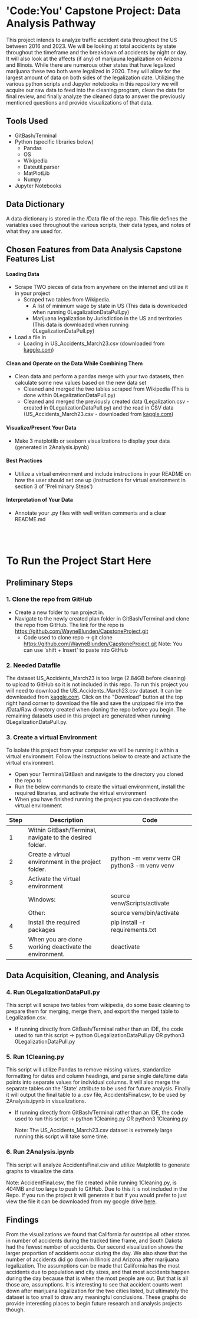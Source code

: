 # 'Code:You' Capstone Project: Data Analysis Pathway
This project intends to analyze traffic accident data throughout the US between 2016 and 2023. We will be looking at total accidents by state throughout the timeframe and the breakdown of accidents by night or day. It will also look at the affects (if any) of marijauna legalization on Arizona and Illinois. While there are numerous other states that have legalized marijuana these two both were legalized in 2020. They will allow for the largest amount of data on both sides of the legalization date. Utilizing the various python scripts and Jupyter notebooks in this repository we will acquire our raw data to feed into the cleaning program, clean the data for final review, and finally analyze the cleaned data to answer the previously mentioned questions and provide visualizations of that data.

## Tools Used

- GitBash/Terminal
- Python (specific libraries below)
    - Pandas
    - OS
    - Wikipedia
    - Dateutil.parser
    - MatPlotLib
    - Numpy
- Jupyter Notebooks

## Data Dictionary
A data dictionary is stored in the /Data file of the repo. This file defines the variables used throughout the various scripts, their data types, and notes of what they are used for. 


## Chosen Features from Data Analysis Capstone Features List
#### Loading Data
- Scrape TWO pieces of data from anywhere on the internet and utilize it in your project
    - Scraped two tables from Wikipedia.
        - A list of minimum wage by state in US (This data is downloaded when running 0LegalizationDataPull.py)
        - Marijuana legalization by Jurisdiction in the US and territories (This data is downloaded when running 0LegalizationDataPull.py)
- Load a file in
    - Loading in US_Accidents_March23.csv (downloaded from [kaggle.com](https://www.kaggle.com/datasets/sobhanmoosavi/us-accidents))
#### Clean and Operate on the Data While Combining Them
- Clean data and perform a pandas merge with your two datasets, then calculate some new values based on the new data set
    - Cleaned and merged the two tables scraped from Wikipedia (This is done within 0LegalizationDataPull.py)
    - Cleaned and merged the previously created data (Legalization.csv - created in 0LegalizationDataPull.py) and the read in CSV data (US_Accidents_March23.csv - downloaded from [kaggle.com](https://www.kaggle.com/datasets/sobhanmoosavi/us-accidents))
#### Visualize/Present Your Data
- Make 3 matplotlib or seaborn visualizations to display your data (generated in 2Analysis.ipynb)
#### Best Practices
- Utilize a virtual environment and include instructions in your README on how the user should set one up (instructions for virtual environment in section 3 of 'Preliminary Steps')
#### Interpretation of Your Data
- Annotate your .py files with well written comments and a clear README.md

<br>
<br>

# To Run the Project Start Here

## Preliminary Steps
### 1. Clone the repo from GitHub
- Create a new folder to run project in. 
- Navigate to the newly created plan folder in GitBash/Terminal and clone the repo from GitHub. The link for the repo is https://github.com/WayneBlunden/CapstoneProject.git
    - Code used to clone repo -> git clone https://github.com/WayneBlunden/CapstoneProject.git
    Note: You can use 'shift + Insert' to paste into GitHub

### 2. Needed Datafile
The dataset US_Accidents_March23 is too large (2.84GB before cleaning) to upload to GitHub so it is not included in this repo. To run this project you will need to download the US_Accidents_March23.csv dataset. It can be downloaded from [kaggle.com](https://www.kaggle.com/datasets/sobhanmoosavi/us-accidents). Click on the "Download" button at the top right hand corner to download the file and save the unzipped file into the /Data/Raw directory created when cloning the repo before you begin. The remaining datasets used in this project are generated when running 0LegalizationDataPull.py.

### 3. Create a virtual Environment
To isolate this project from your computer we will be running it within a virtual environment. Follow the instructions below to create and activate the virtual environment.
- Open your Terminal/GitBash and navigate to the directory you cloned the repo to
- Run the below commands to create the virtual environment, install the required libraries, and activate the virtual environment
- When you have finished running the project you can deactivate the virtual environment 

| Step | Description | Code | 
| ---- | ----------- | ---- | 
| 1    | Within GitBash/Terminal, navigate to the desired folder.    |     |
|2     | Create a virtual environment in the project folder. | python -m venv venv OR python3 -m venv venv |
|3     | Activate the virtual environment |  |
|  | Windows: | source venv/Scripts/activate |
|  | Other: | source venv/bin/activate |
| 4    | Install the required packages | pip install -r requirements.txt |
| 5    | When you are done working deactivate the environment. | deactivate |

## Data Acquisition, Cleaning, and Analysis
### 4. Run 0LegalizationDataPull.py
This script will scrape two tables from wikipedia, do some basic cleaning to prepare them for merging, merge them, and export the merged table to Legalization.csv. 
- If running directly from GitBash/Terminal rather than an IDE, the code used to run this script -> python 0LegalizationDataPull.py OR python3 0LegalizationDataPull.py

### 5. Run 1Cleaning.py
This script will utilize Pandas to remove missing values, standardize formatting for dates and column headings, and parse single date/time data points into separate values for individual columns. It will also merge the separate tables on the 'State' attribute to be used for future analysis. Finally it will output the final table to a .csv file, AccidentsFinal.csv, to be used by 2Analysis.ipynb in visualizations.
- If running directly from GitBash/Terminal rather than an IDE, the code used to run this script -> python 1Cleaning.py OR python3 1Cleaning.py
<ul>
Note: The US_Accidents_March23.csv dataset is extremely large running this script will take some time. 
</ul>

### 6. Run 2Analysis.ipynb
This script will analyze AccidentsFinal.csv and utilize Matplotlib to generate graphs to visualize the data. 

Note: AccidentFinal.csv, the file created while running 1Cleaning.py, is 404MB and too large to push to GitHub. Due to this it is not included in the Repo. If you run the project it will generate it but if you would prefer to just view the file it can be downloaded from my google drive [here](https://drive.google.com/file/d/1PasKVrLbcio8Z-CqDdhGrDBgXLxK3mHa/view?usp=sharing). 

## Findings
From the visualizations we found that California far outstrips all other states in number of accidents during the tracked time frame, and South Dakota had the fewest number of accidents. Our second visualization shows the larger proportion of accidents occur during the day. We also show that the number of accidents did go down in Illinois and Arizona after marijuana legalization. The assumptions can be made that California has the most accidents due to population and city sizes, and that most accidents happen during the day because that is when the most people are out. But that is all those are, assumptions. It is interesting to see that accident counts went down after marijuana legalization for the two cities listed, but ultimately the dataset is too small to draw any meaningful conclusions. These graphs do provide interesting places to begin future research and analysis projects though. 
